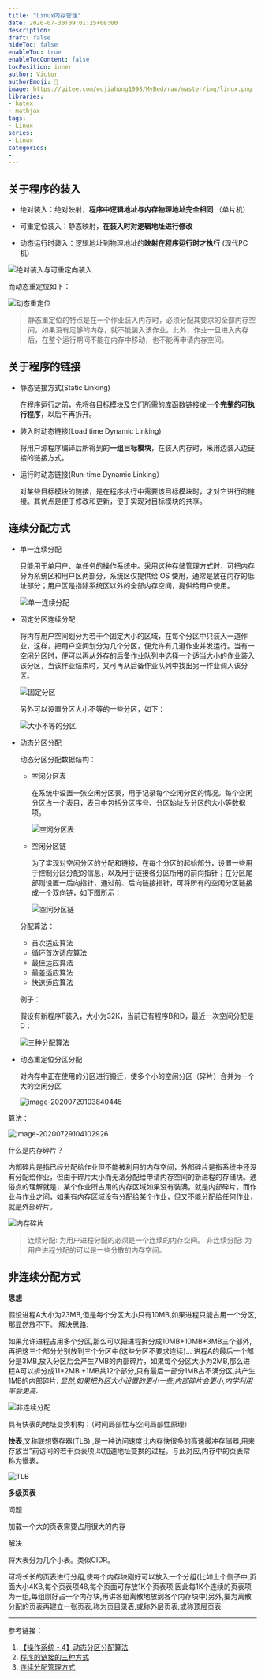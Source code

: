 ```yaml
---
title: "Linux内存管理"
date: 2020-07-30T09:01:25+08:00
description:
draft: false
hideToc: false
enableToc: true
enableTocContent: false
tocPosition: inner
author: Victor
authorEmoji: 👻
image: https://gitee.com/wujiahong1998/MyBed/raw/master/img/linux.png
libraries:
- katex
- mathjax
tags:
- Linux
series:
- Linux
categories:
-
---
```




## 关于程序的装入

* 绝对装入：绝对映射，**程序中逻辑地址与内存物理地址完全相同**  （单片机)

* 可重定位装入：静态映射，**在装入时对逻辑地址进行修改**

* 动态运行时装入：逻辑地址到物理地址的**映射在程序运行时才执行**  (现代PC机)

![绝对装入与可重定向装入](https://i.loli.net/2020/07/29/jyb5Ee1IGSfvuCH.png)

而动态重定位如下：

![动态重定位](https://i.loli.net/2020/07/29/34N5dDC2ykI7Sbw.png)



> 静态重定位的特点是在一个作业装入内存时，必须分配其要求的全部内存空间，如果没有足够的内存，就不能装入该作业。此外，作业一旦进入内存后，在整个运行期间不能在内存中移动，也不能再申请内存空间。

## 关于程序的链接

* 静态链接方式(Static Linking) 

  在程序运行之前，先将各目标模块及它们所需的库函数链接成**一个完整的可执行程序**，以后不再拆开。

* 装入时动态链接(Load time Dynamic Linking)

  将用户源程序编译后所得到的**一组目标模块**，在装入内存时，釆用边装入边链接的链接方式。

* 运行时动态链接(Run-time Dynamic Linking）

  对某些目标模块的链接，是在程序执行中需要该目标模块时，才对它进行的链接。其优点是便于修改和更新，便于实现对目标模块的共享。



## 连续分配方式

* 单一连续分配

  只能用于单用户、单任务的操作系统中。采用这种存储管理方式时，可把内存分为系统区和用户区两部分，系统区仅提供给 OS 使用，通常是放在内存的低址部分；用户区是指除系统区以外的全部内存空间，提供给用户使用。

  ![单一连续分配](https://i.loli.net/2020/07/29/k5bjYu76HTJLsZq.png)

* 固定分区连续分配

  将内存用户空间划分为若干个固定大小的区域，在每个分区中只装入一道作业，这样，把用户空间划分为几个分区，便允许有几道作业并发运行。当有一空闲分区时，便可以再从外存的后备作业队列中选择一个适当大小的作业装入该分区，当该作业结束时，又可再从后备作业队列中找出另一作业调入该分区。

  ![固定分区](https://i.loli.net/2020/07/29/kEd7tIHwfrx63G8.png)

  另外可以设置分区大小不等的一些分区，如下：

  ![大小不等的分区](https://i.loli.net/2020/07/29/pueabXT5gGNhxBw.png)

* 动态分区分配

  动态分区分配数据结构：

  * 空闲分区表

    在系统中设置一张空闲分区表，用于记录每个空闲分区的情况。每个空闲分区占一个表目，表目中包括分区序号、分区始址及分区的大小等数据项。

    ![空闲分区表](https://i.loli.net/2020/07/29/nZWN6wguUEBc9PL.png)

  * 空闲分区链

    为了实现对空闲分区的分配和链接，在每个分区的起始部分，设置一些用于控制分区分配的信息，以及用于链接各分区所用的前向指针；在分区尾部则设置一后向指针，通过前、后向链接指针，可将所有的空闲分区链接成一个双向链，如下图所示：

    ![空闲分区链](https://i.loli.net/2020/07/29/AlP4bxTi1IZXfKU.png)

  分配算法：

  * 首次适应算法
  * 循环首次适应算法
  * 最佳适应算法
  * 最差适应算法
  * 快速适应算法

  例子：

  假设有新程序F装入，大小为32K，当前已有程序B和D，最近一次空间分配是D：

  ![三种分配算法](https://i.loli.net/2020/07/29/RlPDx95WyXdtiAz.png)

* 动态重定位分区分配

  对内存中正在使用的分区进行搬迁，使多个小的空闲分区（碎片）合并为一个大的空闲分区

  ![image-20200729103840445](https://i.loli.net/2020/07/29/KoyMTUfF9u8JOjn.png)

算法：

![image-20200729104102926](https://i.loli.net/2020/07/29/s8KPGeYHhLgdWJb.png)



什么是内存碎片？

内部碎片是指已经分配给作业但不能被利用的内存空间，外部碎片是指系统中还没有分配给作业，但由于碎片太小而无法分配给申请内存空间的新进程的存储块。通俗点的理解就是，某个作业所占用的内存区域如果没有装满，就是内部碎片，而作业与作业之间，如果有内存区域没有分配给某个作业，但又不能分配给任何作业，就是外部碎片。

![内存碎片](https://i.loli.net/2020/07/29/Ry2vBY8NTs9W54f.png)





> 连续分配: 为用户进程分配的必须是一个连续的内存空间。
> 非连续分配: 为用户进程分配的可以是一些分散的内存空间。

## 非连续分配方式

**思想**

假设进程A大小为23MB,但是每个分区大小只有10MB,如果进程只能占用一个分区,那显然放不下。
解决思路:

如果允许进程占用多个分区,那么可以把进程拆分成10MB+10MB+3MB三个部外,再把这三个部分分别放到三个分区中(这些分区不要求连续)...
进程A的最后一个部分是3MB,放入分区后会产生7MB的内部碎片，如果每个分区大小为2MB,那么进程A可以拆分成11*2MB +1MB共12个部分,只有最后一部分1MB占不满分区,共产生1MB的内部碎片.
*显然,如果把外区大小设置的更小一些,内部碎片会更小,内学利用率会更高*.

![非连续分配](https://i.loli.net/2020/07/29/K9JWX4b8LzHYVhs.png)







具有快表的地址变换机构：（时间局部性与空间局部性原理）

**快表**,又称联想寄存器(TLB) ,是一种访问速度比内存快很多的高速缓冲存储器,用来存放当"前访间的若干页表项,以加速地址变换的过程。与此对应,内存中的页表常称为慢表。

![TLB](https://i.loli.net/2020/07/29/NbM72vaBXtK8UET.png)





**多级页表**

问题

加载一个大的页表需要占用很大的内存

解决

将大表分为几个小表。类似CIDR。

可将长长的页表进行分组,使每个内存块刚好可以放入一个分组(比如上个侧子中,页面大小4KB,每个页表项48,每个页面可存放1K个页表项,因此每1K个连续的页表项为一组,每组刚好占一个内存块,再讲各组离散地放到各个内存块中)另外,要为离散分配的页表再建立一张页表,称为页目录表,或称外层页表,或称顶层页表





---

参考链接：

1. [【操作系统 - 4】动态分区分配算法](https://blog.csdn.net/Houchaoqun_XMU/article/details/55541299)
2. [程序的链接的三种方式](https://blog.csdn.net/qq_36946274/article/details/81463522?biz_id=102&utm_term=%E7%A8%8B%E5%BA%8F%E7%9A%84%E9%93%BE%E6%8E%A5&utm_medium=distribute.pc_search_result.none-task-blog-2~all~sobaiduweb~default-0-81463522&spm=1018.2118.3001.4187)
3. [连续分配管理方式](https://blog.csdn.net/xiaotai1234/article/details/107375547/?biz_id=102&utm_term=%E8%BF%9E%E7%BB%AD%E5%88%86%E9%85%8D%E6%96%B9%E5%BC%8F&utm_medium=distribute.pc_search_result.none-task-blog-2~all~sobaiduweb~default-0-107375547&spm=1018.2118.3001.4187)